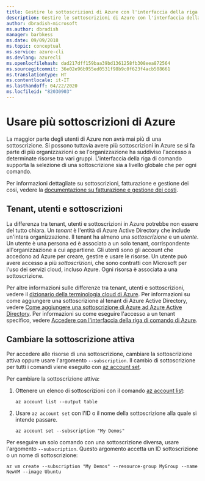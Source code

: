 ```yaml
---
title: Gestire le sottoscrizioni di Azure con l'interfaccia della riga di comando di Azure
description: Gestire le sottoscrizioni di Azure con l'interfaccia della riga di comando di Azure
author: dbradish-microsoft
ms.author: dbradish
manager: barbkess
ms.date: 09/09/2018
ms.topic: conceptual
ms.service: azure-cli
ms.devlang: azurecli
ms.openlocfilehash: dad217dff159baa39bd1361258fb308eea872564
ms.sourcegitcommit: 36e02e96b955ed0531f98b9c0f623f4acb508661
ms.translationtype: HT
ms.contentlocale: it-IT
ms.lasthandoff: 04/22/2020
ms.locfileid: "82030903"
---
```

# <a name="use-multiple-azure-subscriptions"></a>Usare più sottoscrizioni di Azure

La maggior parte degli utenti di Azure non avrà mai più di una sottoscrizione. Si possono tuttavia avere più sottoscrizioni in Azure se si fa parte di più organizzazioni o se l'organizzazione ha suddiviso l'accesso a determinate risorse tra vari gruppi. L'interfaccia della riga di comando supporta la selezione di una sottoscrizione sia a livello globale che per ogni comando.

Per informazioni dettagliate su sottoscrizioni, fatturazione e gestione dei cosi, vedere la [documentazione su fatturazione e gestione dei costi](/azure/billing/).

## <a name="tenants-users-and-subscriptions"></a>Tenant, utenti e sottoscrizioni

La differenza tra tenant, utenti e sottoscrizioni in Azure potrebbe non essere del tutto chiara. Un _tenant_ è l'entità di Azure Active Directory che include un'intera organizzazione. Il tenant ha almeno una _sottoscrizione_ e un _utente_. Un utente è una persona ed è associato a un solo tenant, corrispondente all'organizzazione a cui appartiene. Gli utenti sono gli account che accedono ad Azure per creare, gestire e usare le risorse.
Un utente può avere accesso a più _sottoscrizioni_, che sono contratti con Microsoft per l'uso dei servizi cloud, incluso Azure. Ogni risorsa è associata a una sottoscrizione.

Per altre informazioni sulle differenze tra tenant, utenti e sottoscrizioni, vedere il [dizionario della terminologia cloud di Azure](/azure/azure-glossary-cloud-terminology).  Per informazioni su come aggiungere una sottoscrizione al tenant di Azure Active Directory, vedere [Come aggiungere una sottoscrizione di Azure ad Azure Active Directory](/azure/active-directory/active-directory-how-subscriptions-associated-directory).
Per informazioni su come eseguire l'accesso a un tenant specifico, vedere [Accedere con l'interfaccia della riga di comando di Azure](/cli/azure/authenticate-azure-cli).

## <a name="change-the-active-subscription"></a>Cambiare la sottoscrizione attiva

Per accedere alle risorse di una sottoscrizione, cambiare la sottoscrizione attiva oppure usare l'argomento `--subscription`. Il cambio di sottoscrizione per tutti i comandi viene eseguito con [az account set](/cli/azure/account#az-account-set).

Per cambiare la sottoscrizione attiva:

1. Ottenere un elenco di sottoscrizioni con il comando [az account list](/cli/azure/account#az-account-list):

    ```azurecli-interactive
    az account list --output table
    ```
2. Usare `az account set` con l'ID o il nome della sottoscrizione alla quale si intende passare.

    ```azurecli-interactive
    az account set --subscription "My Demos"
    ```

Per eseguire un solo comando con una sottoscrizione diversa, usare l'argomento `--subscription`. Questo argomento accetta un ID sottoscrizione o un nome di sottoscrizione:

```azurecli-interactive
az vm create --subscription "My Demos" --resource-group MyGroup --name NewVM --image Ubuntu
```
